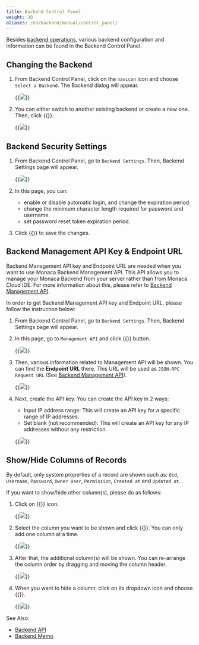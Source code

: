```yaml
---
title: Backend Control Panel
weight: 30
aliases: /en/backend/manual/control_panel/
---
```


Besides [backend operations](../backend_operations), various backend configuration and information can be found in the Backend Control Panel. 

## Changing the Backend

1.  From Backend Control Panel, click on the `navicon` icon and choose `Select a Backend`. The Backend dialog will appear.

    {{<img src="/images/backend/control_panel/1.png">}}

2.  You can either switch to another existing backend or create a new one. Then, click {{<guilabel name="Apply">}}.

    {{<img src="/images/backend/control_panel/2.png">}}

## Backend Security Settings

1. From Backend Control Panel, go to `Backend Settings`. Then, Backend Settings page will appear.

    {{<img src="/images/backend/control_panel/3.png">}}

2. In this page, you can:

    -   enable or disable automatic login, and change the expiration period.
    -   change the minimum character length required for password and username.
    -   set password reset token expiration period.

3. Click {{<guilabel name="Apply">}} to save the changes.

## Backend Management API Key & Endpoint URL

Backend Management API key and Endpoint URL are needed when you want to use Monaca Backend
Management API. This API allows you to manage your Monaca Backend from
your server rather than from Monaca Cloud IDE. For more information
about this, please refer to [Backend Management API](/en/reference/monaca_api/cloud_management).

In order to get Backend Management API key and Endpoint URL, please follow the
instruction below:

1. From Backend Control Panel, go to `Backend Settings`. Then, Backend Settings page will appear.

2.  In this page, go to `Management API` and click {{<guilabel name="Enable">}} button. 

    {{<img src="/images/backend/control_panel/4.png">}}

3. Then, various information related to Management API will be shown. You can find the **Endpoint URL** there. This URL will be used as `JSON-RPC Request URL` (See [Backend Management API](/en/reference/monaca_api/cloud_management)).

    {{<img src="/images/backend/control_panel/5.png">}}

4. Next, create the API key. You can create the API key in 2 ways:

    - Input IP address range: This will create an API key for a specific range of IP addresses.
    - Set blank (not recommended): This will create an API key for any IP addresses without any restriction.

    {{<img src="/images/backend/control_panel/6.png">}}

## Show/Hide Columns of Records

By default, only system properties of a record are shown such as: `Oid`, `Username`, `Password`, `Owner User`, `Permission`, `Created at` and `Updated at`. 

If you want to show/hide other column(s), please do as follows:

1. Click on {{<guilabel name="+">}} icon.

    {{<img src="/images/backend/backend_operations/4.png">}}

2. Select the column you want to be shown and click {{<guilabel name="Add">}}. You can only add one column at a time.

    {{<img src="/images/backend/backend_operations/5.png">}}

3. After that, the additional column(s) will be shown. You can re-arrange the column order by dragging and moving the column header. 

    {{<img src="/images/backend/backend_operations/6.png">}}

4.  When you want to hide a column, click on its dropdown icon and
    choose {{<guilabel name="Hide this column">}}.

    {{<img src="/images/backend/control_panel/7.png">}}


See Also:

- [Backend API](/en/reference/monaca_api/cloud)
- [Backend Memo](/en/sampleapp/samples/backend_memo)
